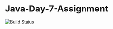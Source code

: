 Java-Day-7-Assignment
===

[![Build Status](https://travis-ci.org/retrograzer/jax-ftd-day-7-java-assignment.svg?branch=master)](https://travis-ci.org/retrograzer/jax-ftd-day-7-java-assignment)
